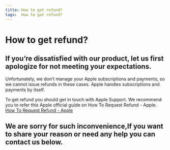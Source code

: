 ```yaml
---
title: How to get refund?
tags:  How to get refund?
---
```


# How to get refund?

## If you’re dissatisfied with our product, let us first apologize for not meeting your expectations.

Unfortunately, we don’t manage your Apple subscriptions and payments, so we cannot issue refunds in these cases. Apple handles subscriptions and payments by itself.

To get refund you should get in touch with Apple Support. We recommend you to refer this Apple official guide on How To Request Refund - Apple. [How To Request Refund - Apple](https://support.apple.com/en-in/HT202039)

## We are sorry for such inconvenience,If you want to share your reason or need any help you can contact us below.
